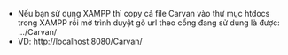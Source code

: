 - Nếu bạn sử dụng XAMPP thì copy cả file Carvan vào thư mục htdocs trong XAMPP rồi mở trình duyệt gõ url theo cổng đang sử dụng là được: .../Carvan/
- VD: http://localhost:8080/Carvan/
